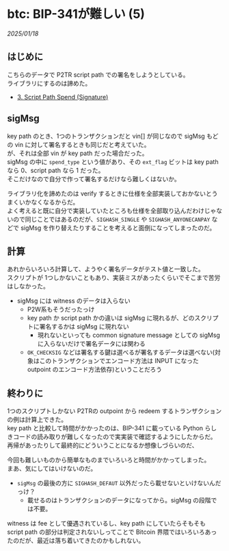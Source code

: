 # btc: BIP-341が難しい (5)

_2025/01/18_

## はじめに

こちらのデータで P2TR script path での署名をしようとしている。  
ライブラリにするのは諦めた。

* [3. Script Path Spend (Signature)](https://learnmeabitcoin.com/technical/upgrades/taproot/#example-3-script-path-spend-signature)

## sigMsg

key path のとき、1つのトランザクションだと vin[] が同じなので sigMsg もどの vin に対して署名するときも同じだと考えていた。  
が、それは全部 vin が key path だった場合だった。  
sigMsg の中に `spend_type` という値があり、その `ext_flag` ビットは key path なら 0、script path なら 1 だった。  
そこだけなので自分で作って署名するだけなら難しくはないか。

ライブラリ化を諦めたのは verify するときに仕様を全部実装しておかないとうまくいかなくなるからだ。  
よく考えると既に自分で実装していたところも仕様を全部取り込んだわけじゃないので同じことではあるのだが、`SIGHASH_SINGLE` や `SIGHASH_ANYONECANPAY` などで sigMsg を作り替えたりすることを考えると面倒になってしまったのだ。

## 計算

あれからいろいろ計算して、ようやく署名データがテスト値と一致した。  
スクリプトが 1つしかないこともあり、実装ミスがあったくらいでそこまで苦労はしなかった。

* sigMsg には witness のデータは入らない
  * P2W系もそうだったっけ
  * key path か script path かの違いは sigMsg に現れるが、どのスクリプトに署名するかは sigMsg に現れない
    * 現れないといっても common signature message としての sigMsg に入らないだけで署名データには関わる
  * `OK_CHECKSIG` などは署名する鍵は選べるが署名するデータは選べない(対象はこのトランザクションでエンコード方法は INPUT になった outpoint のエンコード方法依存)ということだろう

## 終わりに

1つのスクリプトしかない P2TRの outpoint から redeem するトランザクションの例は計算上できた。  
key path と比較して時間がかかったのは、BIP-341 に載っている Python らしきコードの読み取りが難しくなったので実実装で確認するようにしたからだ。  
再帰があったりして最終的にどういうことになるか想像しづらいのだ、

今回も難しいものから簡単なものまでいろいろと時間がかかってしまった。  
まあ、気にしてはいけないのだ。

* `sigMsg` の最後の方に `SIGHASH_DEFAUT` 以外だったら載せないといけないんだっけ？
  * 載せるのはトランザクションのデータになってから。sigMsg の段階では不要。

witness は fee として優遇されているし、key path にしていたらそもそも script path の部分は判定されないしってことで Bitcoin 界隈ではいろいろあったのだが、最近は落ち着いてきたのかもしれない。
